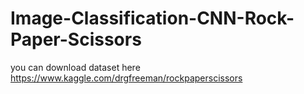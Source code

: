 # Image-Classification-CNN-Rock-Paper-Scissors
you can download dataset here
https://www.kaggle.com/drgfreeman/rockpaperscissors
